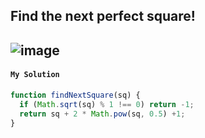 ## Find the next perfect square!
![image](https://user-images.githubusercontent.com/99033220/174938978-a5007c80-9e6d-4fe6-a3bf-d0e87b73a720.png)
---
#### `My Solution`
```JavaScript
function findNextSquare(sq) {
  if (Math.sqrt(sq) % 1 !== 0) return -1;
  return sq + 2 * Math.pow(sq, 0.5) +1;
}

```
